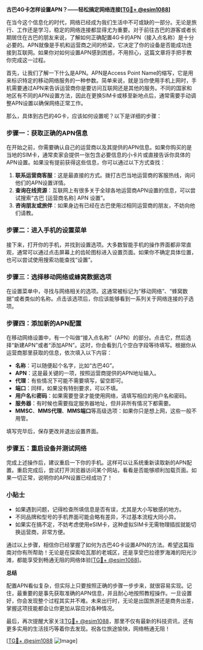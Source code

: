 **古巴4G卡怎样设置APN？——轻松搞定网络连接[[TG💪+ @esim1088](https://t.me/s/esim1088)]**

在当今这个信息化的时代，网络已经成为我们生活中不可或缺的一部分。无论是旅行、工作还是学习，稳定的网络连接都显得尤为重要。对于前往古巴的游客或者长期居住在古巴的朋友来说，了解如何正确配置4G卡的APN（接入点名称）是十分必要的。APN就像是手机和运营商之间的桥梁，它决定了你的设备是否能成功连接到互联网。如果你对如何设置APN感到困惑，不用担心，这篇文章将手把手教你完成这一过程。

首先，让我们了解一下什么是APN。APN是Access Point Name的缩写，它是用来标识特定的移动网络服务的一种参数。简单来说，就是当你使用手机上网时，手机需要通过APN来告诉运营商你是要访问互联网还是其他的服务。不同的国家和地区有不同的APN设置方法，因此在更换SIM卡或移至新地点后，通常需要手动调整APN设置以确保网络正常工作。

那么，具体到古巴的4G卡，应该如何设置呢？以下是详细的步骤：

### 步骤一：获取正确的APN信息

在开始之前，你需要确认自己的运营商以及其提供的APN信息。如果你购买的是当地的SIM卡，通常卖家会提供一张包含必要信息的小卡片或直接告诉你具体的APN设置。如果没有提前获得这些信息，你可以通过以下方式查找：

1. **联系运营商客服**：这是最直接的方式。拨打古巴当地运营商的客服热线，询问他们的APN设置详情。
2. **查询在线资源**：互联网上有很多关于全球各地运营商APN设置的信息，可以尝试搜索“古巴 [运营商名称] APN 设置”。
3. **咨询朋友或旅伴**：如果身边有已经在古巴使用过相同运营商的朋友，不妨向他们请教。

### 步骤二：进入手机的设置菜单

接下来，打开你的手机，并找到设置选项。大多数智能手机的操作界面都非常直观，通常可以通过点击屏幕上的齿轮图标进入设置页面。如果你不确定具体位置，也可以尝试使用搜索功能查找“设置”。

### 步骤三：选择移动网络或蜂窝数据选项

在设置菜单中，寻找与网络相关的选项。这通常被标记为“移动网络”、“蜂窝数据”或者类似的名称。点击该选项后，你应该能够看到一系列关于网络连接的子选项。

### 步骤四：添加新的APN配置

在移动网络设置中，有一个叫做“接入点名称”（APN）的部分。点击它，然后选择“新建APN”或者“添加APN”。这时，你会看到几个空白字段等待填写。根据你从运营商那里获取的信息，依次填入以下内容：

- **名称**：可以随便起个名字，比如“古巴4G”。
- **APN**：这是最关键的一项，按照运营商提供的APN地址输入。
- **代理**：有些情况下可能不需要填写，留空即可。
- **端口**：同样，如果没有特别要求，可以不填。
- **用户名**和**密码**：如果需要登录才能使用网络，请填写相应的用户名和密码。
- **服务器**：有时候也需要指定服务器地址，但并非所有情况下都需要。
- **MMSC**、**MMS代理**、**MMS端口**等高级选项：如果你只是想上网，这些一般不用管。

填写完毕后，保存更改并退出设置界面。

### 步骤五：重启设备并测试网络

完成上述操作后，建议重启一下你的手机。这样可以让系统重新读取新的APN配置。重启完成后，尝试打开浏览器访问某个网站，看看是否能够顺利加载页面。如果一切正常，说明你的APN设置已经成功了！

### 小贴士

- 如果遇到问题，记得检查所填信息是否有误，尤其是大小写敏感的地方。
- 不同品牌和型号的手机界面可能会略有差异，不过基本流程大同小异。
- 如果实在搞不定，不妨考虑使用eSIM卡，这种虚拟SIM卡无需物理插拔就能切换运营商，非常方便。

通过以上步骤，相信你已经掌握了如何为古巴4G卡设置APN的方法。希望这篇指南对你有所帮助！无论是在探索哈瓦那的老城区，还是享受巴拉德罗海滩的阳光沙滩，都能享受到畅通无阻的网络体验[[TG💪+ @esim1088](https://t.me/s/esim1088)]。

**总结**

配置APN看似复杂，但实际上只要按照正确的步骤一步步来，就很容易实现。记住，最重要的是事先获取准确的APN信息，并且耐心地按照教程操作。一旦设置好，你会发现整个过程其实并不难。未来出行时，无论是出国旅游还是商务出差，掌握这项技能都会让你更加从容应对各种情况。

最后，再次提醒大家关注[TG💪+ @esim1088](https://t.me/s/esim1088)，那里不仅有最新的科技资讯，还有更多实用的生活技巧等着你去发现。祝各位旅途愉快，网络畅通无阻！

[[TG💪+ @esim1088](https://t.me/s/esim1088) ![Image](https://i.postimg.cc/4NQfJmqS/Snipaste-2025-05-13-00-14-12.png)]
